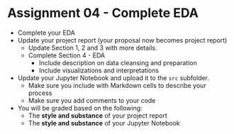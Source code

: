 # Assignment 04 - Complete EDA
- Complete your EDA
- Update your project report (your proposal now becomes project report)
  - Update Section 1, 2 and 3 with more details.
  - Complete Section 4 - EDA
    - Include description on data cleansing and preparation
    - Include visualizations and interpretations
- Update your Jupyter Notebook and upload it to the `src` subfolder.
  - Make sure you include with Markdown cells to describe your process
  - Make sure you add comments to your code 
- You will be graded based on the following:
  - The **style and substance** of your project report
  - The **style and substance** of your Jupyter Notebook
